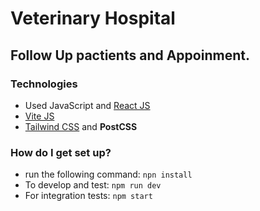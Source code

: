 # Veterinary Hospital

##  Follow Up pactients and Appoinment.


### Technologies 

- Used JavaScript and [React JS](https://reactjs.org/)
- [Vite JS](https://vitejs.dev/ )
- [Tailwind CSS](https://tailwindcss.com/) and **PostCSS**


### How do I get set up?

- run the following command: `npn install`
- To develop and test: `npm run dev`
- For integration tests: `npm start`

#